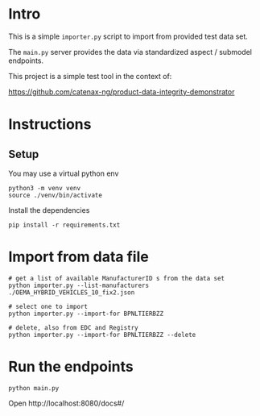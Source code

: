 # Intro
This is a simple `importer.py` script to import from provided test data set.

The `main.py` server provides the data via standardized aspect / submodel endpoints.

This project is a simple test tool in the context of:

https://github.com/catenax-ng/product-data-integrity-demonstrator

# Instructions
## Setup
You may use a virtual python env
```
python3 -m venv venv
source ./venv/bin/activate
```
Install the dependencies
```
pip install -r requirements.txt
```

# Import from data file
```
# get a list of available ManufacturerID s from the data set
python importer.py --list-manufacturers ./OEMA_HYBRID_VEHICLES_10_fix2.json

# select one to import
python importer.py --import-for BPNLTIERBZZ

# delete, also from EDC and Registry
python importer.py --import-for BPNLTIERBZZ --delete

```
# Run the endpoints
```
python main.py
```
Open http://localhost:8080/docs#/
